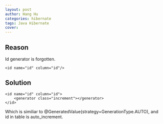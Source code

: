 ```yaml
---
layout: post
author: Hang Hu
categories: hibernate
tags: Java Hibernate 
cover: 
---
```


## Reason

Id generator is forgotten.

```
<id name="id" column="id"/>
```

## Solution

```
<id name="id" column="id">
    <generator class="increment"></generator>
</id>
```

Which is similiar to @GeneratedValue(strategy=GenerationType.AUTO), and id in table is auto_increment.
